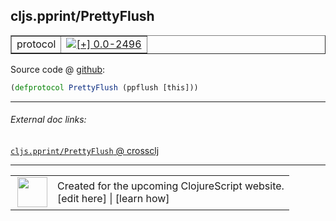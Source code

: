 ## cljs.pprint/PrettyFlush



 <table border="1">
<tr>
<td>protocol</td>
<td><a href="https://github.com/cljsinfo/cljs-api-docs/tree/0.0-2496"><img valign="middle" alt="[+] 0.0-2496" title="Added in 0.0-2496" src="https://img.shields.io/badge/+-0.0--2496-lightgrey.svg"></a> </td>
</tr>
</table>









Source code @ [github](https://github.com/clojure/clojurescript/blob/r2913/src/cljs/cljs/pprint.cljs#L120):

```clj
(defprotocol PrettyFlush (ppflush [this]))
```

<!--
Repo - tag - source tree - lines:

 <pre>
clojurescript @ r2913
└── src
    └── cljs
        └── cljs
            └── <ins>[pprint.cljs:120](https://github.com/clojure/clojurescript/blob/r2913/src/cljs/cljs/pprint.cljs#L120)</ins>
</pre>

-->

---



###### External doc links:

[`cljs.pprint/PrettyFlush` @ crossclj](http://crossclj.info/fun/cljs.pprint.cljs/PrettyFlush.html)<br>

---

 <table>
<tr><td>
<img valign="middle" align="right" width="48px" src="http://i.imgur.com/Hi20huC.png">
</td><td>
Created for the upcoming ClojureScript website.<br>
[edit here] | [learn how]
</td></tr></table>

[edit here]:https://github.com/cljsinfo/cljs-api-docs/blob/master/cljsdoc/cljs.pprint_PrettyFlush.cljsdoc
[learn how]:https://github.com/cljsinfo/cljs-api-docs/wiki/cljsdoc-files

<!--

This information was too distracting to show to readers, but I'll leave it
commented here since it is helpful to:

- pretty-print the data used to generate this document
- and show how to retrieve that data



The API data for this symbol:

```clj
{:ns "cljs.pprint",
 :name "PrettyFlush",
 :type "protocol",
 :full-name-encode "cljs.pprint_PrettyFlush",
 :source {:code "(defprotocol PrettyFlush (ppflush [this]))",
          :title "Source code",
          :repo "clojurescript",
          :tag "r2913",
          :filename "src/cljs/cljs/pprint.cljs",
          :lines [120]},
 :methods [{:name "ppflush", :signature ["[this]"], :docstring nil}],
 :full-name "cljs.pprint/PrettyFlush",
 :history [["+" "0.0-2496"]]}

```

Retrieve the API data for this symbol:

```clj
;; from Clojure REPL
(require '[clojure.edn :as edn])
(-> (slurp "https://raw.githubusercontent.com/cljsinfo/cljs-api-docs/catalog/cljs-api.edn")
    (edn/read-string)
    (get-in [:symbols "cljs.pprint/PrettyFlush"]))
```

-->
